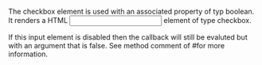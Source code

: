 The checkbox element is used with an associated property of typ boolean. It renders a HTML <input> element of type checkbox.

If this input element is disabled then the callback will still be evaluted but with an argument that is false. See method comment of #for more information.

